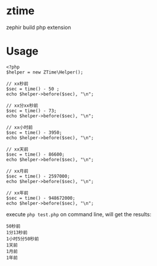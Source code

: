 # ztime
zephir build php extension

# Usage

```
<?php
$helper = new ZTime\Helper();

// xx秒前
$sec = time() - 50 ;
echo $helper->before($sec), "\n";

// xx分xx秒前
$sec = time() - 73;
echo $helper->before($sec), "\n";

// xx小时前
$sec = time() - 3950;
echo $helper->before($sec), "\n";

// xx天前
$sec = time() - 86600;
echo $helper->before($sec), "\n";

// xx月前
$sec = time() - 2597000;
echo $helper->before($sec), "\n";

// xx年前
$sec = time() - 948672000;
echo $helper->before($sec), "\n";

```

execute `php test.php` on command line, will get the results:

```
50秒前
1分13秒前
1小时5分50秒前
1天前
1月前
1年前
```
